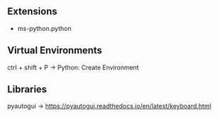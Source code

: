 ## Extensions

- ms-python.python

## Virtual Environments

ctrl + shift + P -> Python: Create Environment

## Libraries

pyautogui -> https://pyautogui.readthedocs.io/en/latest/keyboard.html
